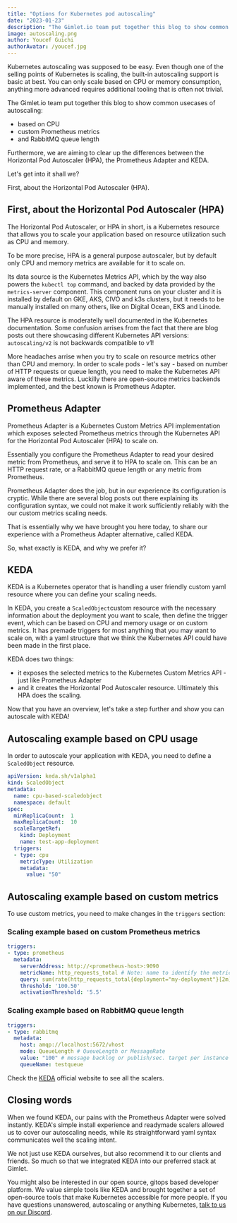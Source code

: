 ```yaml
---
title: "Options for Kubernetes pod autoscaling"
date: "2023-01-23"
description: "The Gimlet.io team put together this blog to show common usecases of autoscaling: based on CPU, custom Prometheus metrics and RabbitMQ queue length. Furthermore, we are aiming to clear up the differences between the Horizontal Pod Autoscaler (HPA), the Prometheus Adapter and KEDA."
image: autoscaling.png
author: Youcef Guichi
authorAvatar: /youcef.jpg
---
```


Kubernetes autoscaling was supposed to be easy. Even though one of the selling points of Kubernetes is scaling, the built-in autoscaling support is basic at best. You can only scale based on CPU or memory consumption, anything more advanced requires additional tooling that is often not trivial.

The Gimlet.io team put together this blog to show common usecases of autoscaling:
- based on CPU
- custom Prometheus metrics
- and RabbitMQ queue length

Furthermore, we are aiming to clear up the differences between the Horizontal Pod Autoscaler (HPA), the Prometheus Adapter and KEDA. 

Let's get into it shall we?

First, about the Horizontal Pod Autoscaler (HPA).

## First, about the Horizontal Pod Autoscaler (HPA)
The Horizontal Pod Autoscaler, or HPA in short, is a Kubernetes resource that allows you to scale your application based on resource utilization such as CPU and memory.

To be more precise, HPA is a general purpose autoscaler, but by default only CPU and memory metrics are available for it to scale on.

Its data source is the Kubernetes Metrics API, which by the way also powers the `kubectl top` command, and backed by data provided by the `metrics-server` component. This component runs on your cluster and it is installed by default on GKE, AKS, CIVO and k3s clusters, but it needs to be manually installed on many others, like on Digital Ocean, EKS and Linode.

The HPA resource is moderatelly well documented in the Kubernetes documentation. Some confusion arrises from the fact that there are blog posts out there showcasing different Kubernetes API versions: `autoscaling/v2` is not backwards compatible to v1!

More headaches arrise when you try to scale on resource metrics other than CPU and memory. In order to scale pods - let's say - based on number of HTTP requests or queue length, you need to make the Kubernetes API aware of these metrics. Luckilly there are open-source metrics backends implemented, and the best known is Prometheus Adapter.

## Prometheus Adapter

Prometheus Adapter is a Kubernetes Custom Metrics API implementation which exposes selected Prometheus metrics through the Kubernetes API for the Horizontal Pod Autoscaler (HPA) to scale on.

Essentially you configure the Prometheus Adapter to read your desired metric from Prometheus, and serve it to HPA to scale on. This can be an HTTP request rate, or a RabbitMQ queue length or any metric from Prometheus.

Prometheus Adapter does the job, but in our experience its configuration is cryptic. While there are several blog posts out there explaining its configuration syntax, we could not make it work sufficiently reliably with the our custom metrics scaling needs.

That is essentially why we have brought you here today, to share our experience with a Prometheus Adapter alternative, called KEDA.

So, what exactly is KEDA, and why we prefer it?

## KEDA

KEDA is a Kubernetes operator that is handling a user friendly custom yaml resource where you can define your scaling needs.

In KEDA, you create a `ScaledObject`custom resource with the necessary information about the deployment you want to scale, then define the trigger event, which can be based on CPU and memory usage or on custom metrics. It has premade triggers for most anything that you may want to scale on, with a yaml structure that we think the Kubernetes API could have been made in the first place.

KEDA does two things:
- it exposes the selected metrics to the Kubernetes Custom Metrics API - just like Prometheus Adapter
- and it creates the Horizontal Pod Autoscaler resource. Ultimately this HPA does the scaling.

Now that you have an overview, let's take a step further and show you can autoscale with KEDA!

## Autoscaling example based on CPU usage

In order to autoscale your application with KEDA, you need to define a `ScaledObject` resource.

```yaml
apiVersion: keda.sh/v1alpha1
kind: ScaledObject
metadata:
  name: cpu-based-scaledobject
  namespace: default
spec:
  minReplicaCount:  1                                 
  maxReplicaCount:  10
  scaleTargetRef:
    kind: Deployment
    name: test-app-deployment
  triggers:
  - type: cpu
    metricType: Utilization
    metadata:
      value: "50"
```

## Autoscaling example based on custom metrics

To use custom metrics, you need to make changes in the `triggers` section:

### Scaling example based on custom Prometheus metrics 

```yaml
triggers:
- type: prometheus
  metadata:
    serverAddress: http://<prometheus-host>:9090
    metricName: http_requests_total # Note: name to identify the metric, generated value would be `prometheus-http_requests_total`
    query: sum(rate(http_requests_total{deployment="my-deployment"}[2m])) # Note: query must return a vector/scalar single element response
    threshold: '100.50'
    activationThreshold: '5.5'
```

### Scaling example based on RabbitMQ queue length

```yaml
triggers:
- type: rabbitmq
  metadata:
    host: amqp://localhost:5672/vhost
    mode: QueueLength # QueueLength or MessageRate
    value: "100" # message backlog or publish/sec. target per instance
    queueName: testqueue
```

Check the [KEDA](https://keda.sh/docs/2.9/scalers/) official website to see all the scalers.

## Closing words

When we found KEDA, our pains with the Prometheus Adapter were solved instantly. KEDA's simple install experience and readymade scalers allowed us to cover our autoscaling needs, while its straightforward yaml syntax communicates well the scaling intent.

We not just use KEDA ourselves, but also recommend it to our clients and friends. So much so that we integrated KEDA into our preferred stack at Gimlet.

You might also be interested in our open source, gitops based developer platform. We value simple tools like KEDA and brought together a set of open-source tools that make Kubernetes accessible for more people. If you have questions unanswered, autoscaling or anything Kubernetes, [talk to us on our Discord](https://discord.com/invite/ZwQDxPkYzE).
